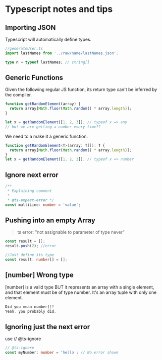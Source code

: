 # Typescript notes and tips

## Importing JSON

Typescript will automatically define types.

```ts
//generateUser.ts
import lastNames from '../raw/name/lastNames.json';

type n = typeof lastNames; // string[]
```

## Generic Functions

Given the following regular JS function, its return type can't be inferred by the compiler.

```ts
function getRandomElement(array) {
  return array[Math.floor(Math.random() * array.length)];
}

let x = getRandomElement([1, 2, 3]); // typeof x => any
// but we are getting a number every time??
```

We need to a make it a generic function.

```ts
function getRandomElement<T>(array: T[]): T {
  return array[Math.floor(Math.random() * array.length)];
}
let x = getRandomElement([1, 2, 3]); // typeof x => number
```

## Ignore next error

```ts
/**
 * Explaining comment
 *
 * @ts-expect-error */
const multiLine: number = 'value';
```

## Pushing into an empty Array

> ts error: "not assignable to parameter of type never"

```ts
const result = [];
result.push(2); //error
```

```ts
//Just define its type
const result: number[] = [];
```

## [number] Wrong type

[number] is a valid type BUT it represents an array with a single element, and that element must be of type number. It's an array tuple with only one element.

```ts
Did you mean number[]?
Yeah, you probably did.
```

## Ignoring just the next error

use // @ts-ignore

```ts
// @ts-ignore
const myNumber: number = 'hello'; // No error shown
```
